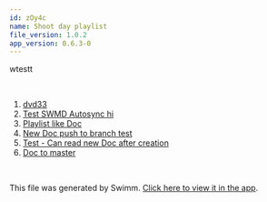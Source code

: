 ```yaml
---
id: zOy4c
name: Shoot day playlist
file_version: 1.0.2
app_version: 0.6.3-0
---
```


<!-- Intro - Do not remove this comment -->
wtestt

<br/>

<!-- Steps - Do not remove this comment --> 
1. [dvd33](dvd33.2pEqk.sw.md) 
2. [Test SWMD Autosync hi](test-swmd-autosync-hi.Jy_Wg.sw.md) 
3. [Playlist like Doc](playlist-like-doc.nhHzH.sw.md) 
4. [New Doc push to branch test](http://localhost:5000/#/repos/U0sVB7lC9at5XPOW1TBW/docs/5gprK) 
5. [Test - Can read new Doc after creation](http://localhost:5000/#/repos/U0sVB7lC9at5XPOW1TBW/docs/rpEX5) 
6. [Doc to master](http://localhost:5000/#/repos/U0sVB7lC9at5XPOW1TBW/docs/FJ1CA0atRFTqmNXqgNxD) 


<br/>

This file was generated by Swimm. [Click here to view it in the app](http://localhost:5000/#/repos/Z2l0aHViJTNBJTNBc3ItZXh0ZW5zaW9uJTNBJTNBZG91ZWs=/docs/zOy4c).